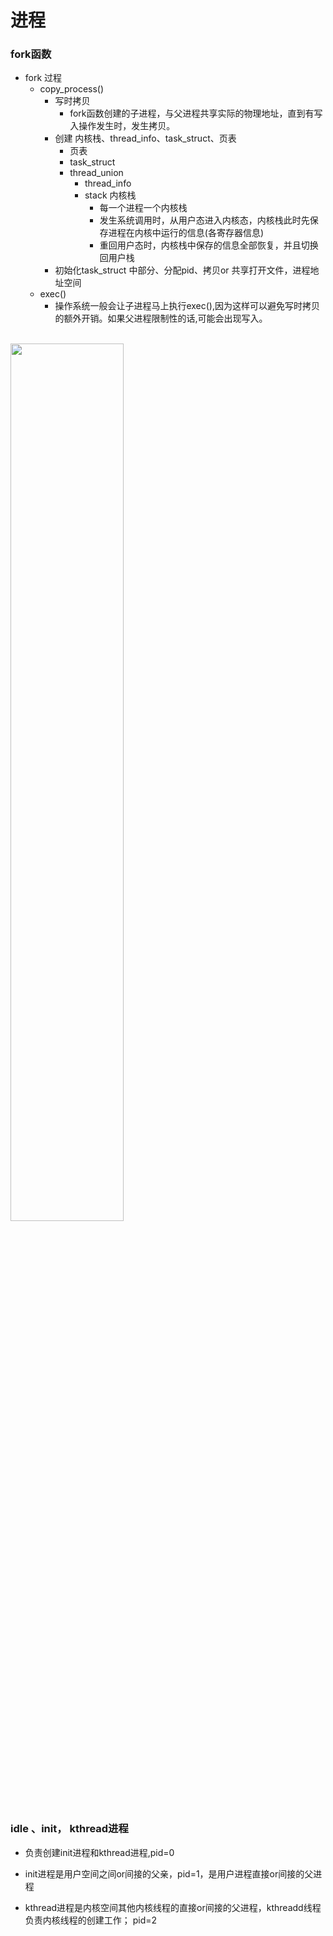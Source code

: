 进程
==========
### fork函数<br>
- fork 过程
  - copy_process()
    - 写时拷贝
      - fork函数创建的子进程，与父进程共享实际的物理地址，直到有写入操作发生时，发生拷贝。
    - 创建 内核栈、thread_info、task_struct、页表
      - 页表
      - task_struct
      - thread_union
        - thread_info
        - stack 内核栈
          - 每一个进程一个内核栈
          - 发生系统调用时，从用户态进入内核态，内核栈此时先保存进程在内核中运行的信息(各寄存器信息)
          - 重回用户态时，内核栈中保存的信息全部恢复，并且切换回用户栈
    - 初始化task_struct 中部分、分配pid、拷贝or 共享打开文件，进程地址空间
  - exec() 
    - 操作系统一般会让子进程马上执行exec(),因为这样可以避免写时拷贝的额外开销。如果父进程限制性的话,可能会出现写入。
<br>
<img src="https://images2018.cnblogs.com/blog/811006/201808/811006-20180830003940650-697839528.png" width="60%"/>
  



### idle 、init， kthread进程
- 负责创建init进程和kthread进程,pid=0
- init进程是用户空间之间or间接的父亲，pid=1，是用户进程直接or间接的父进程
  
- kthread进程是内核空间其他内核线程的直接or间接的父进程，kthreadd线程负责内核线程的创建工作；
pid=2



